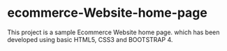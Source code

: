 # ecommerce-Website-home-page
This project is a sample Ecommerce Website home page. which has been developed using basic HTML5, CSS3 and BOOTSTRAP 4.
